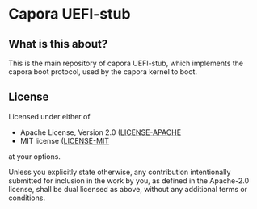 # Capora UEFI-stub

## What is this about?

This is the main repository of capora UEFI-stub, which implements the capora boot protocol,
used by the capora kernel to boot.

## License

Licensed under either of

- Apache License, Version 2.0 ([LICENSE-APACHE](LICENSE-APACHE)
- MIT license ([LICENSE-MIT](LICENSE-MIT)

at your options.

Unless you explicitly state otherwise, any contribution intentionally submitted for inclusion
in the work by you, as defined in the Apache-2.0 license, shall be dual licensed as above, without
any additional terms or conditions.
